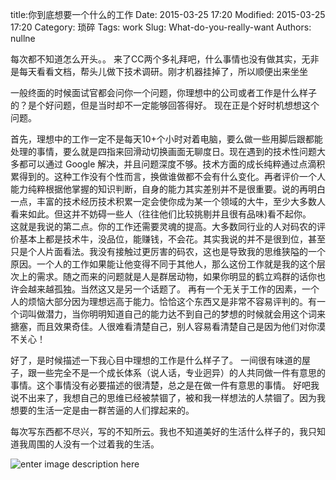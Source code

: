 title:你到底想要一个什么的工作 
Date: 2015-03-25 17:20
Modified: 2015-03-25 17:20
Category: 琐碎 
Tags: work 
Slug: What-do-you-really-want 
Authors: nullne 

每次都不知道怎么开头。。
来了CC两个多礼拜吧，什么事情也没有做其实，无非是每天看看文档，帮头儿做下技术调研。刚才机器挂掉了，所以顺便出来坐坐


一般终面的时候面试官都会问你一个问题，你理想中的公司或者工作是什么样子的？是个好问题，但是当时却不一定能够回答得好。
现在正是个好时机想想这个问题。


首先，理想中的工作一定不是每天10+个小时对着电脑，要么做一些用脚后跟都能处理的事情，要么就是四指来回滑动切换画面无聊度日。现在遇到的技术性问题大多都可以通过 Google 解决，并且问题深度不够。技术方面的成长纯粹通过点滴积累得到的。这种工作没有个性而言，换做谁做都不会有什么变化。再者评价一个人能力纯粹根据他掌握的知识判断，自身的能力其实差别并不是很重要。说的再明白一点，丰富的技术经历技术积累一定会使你成为某一个领域的大牛，至少大多数人看来如此。但这并不妨碍一些人（往往他们比较挑剔并且很有品味)看不起你。  
这就是我说的第二点。你的工作还需要灵魂的提高。大多数同行业的人对码农的评价基本上都是技术牛，没品位，能赚钱，不会花。其实我说的并不是很到位，甚至只是个人片面看法。我没有接触过更厉害的码农，这也是导致我的思维狭隘的一个原因。一个人的工作如果能让他变得不同于其他人，那么这份工作就是我的这个层次上的需求。随之而来的问题就是人是群居动物，如果你明显的鹤立鸡群的话你也许会越来越孤独。当然这又是另一个话题了。
再有一个无关于工作的因素，一个人的烦恼大部分因为理想远高于能力。恰恰这个东西又是非常不容易评判的。有一个词叫做潜力，当你明明知道自己的能力达不到自己的梦想的时候就会用这个词来搪塞，而且效果奇佳。人很难看清楚自己，别人容易看清楚自己是因为他们对你漠不关心！  

好了，是时候描述一下我心目中理想的工作是什么样子了。
一间很有味道的屋子，跟一些完全不是一个成长体系（说人话，专业迥异）的人共同做一件有意思的事情。这个事情没有必要描述的很清楚，总之是在做一件有意思的事情。
好吧我说不出来了，我想自己的思维已经被禁锢了，被和我一样想法的人禁锢了。因为我想要的生活一定是由一群苦逼的人们撑起来的。

每次写东西都不尽兴，写的不知所云。我也不知道美好的生活什么样子的，我只知道我周围的人没有一个过着我的生活。


![enter image description here](http://ww2.sinaimg.cn/mw1024/8c7ca3c9jw1eqg02wp7q0j21jk15on6e.jpg)
